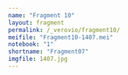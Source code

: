 ```yaml
---
name: "Fragment 10"
layout: fragment
permalink: /_verovio/fragment10/
meifile: "Fragment10-1407.mei"
notebook: "1"
shortname: "Fragment07"
imgfile: 1407.jpg
---
```

